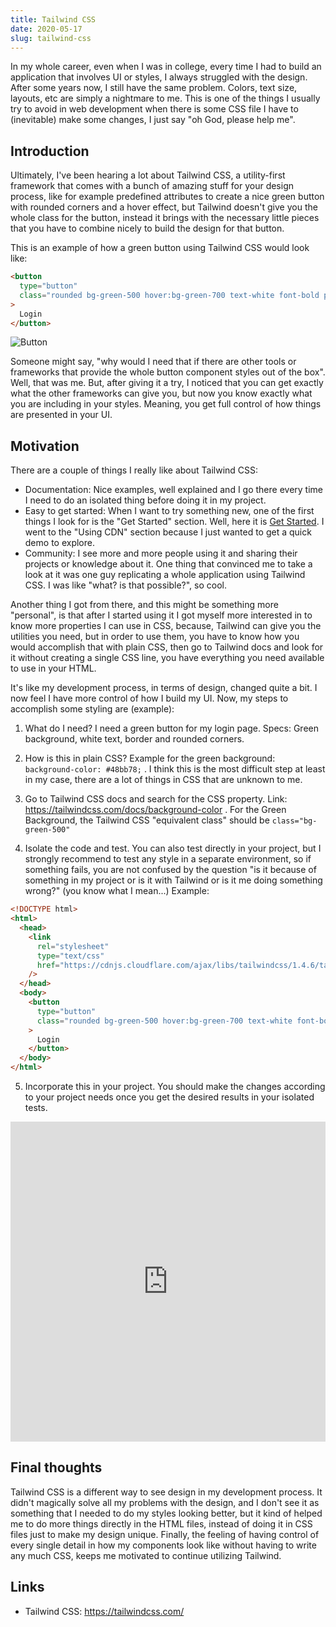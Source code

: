 ```yaml
---
title: Tailwind CSS
date: 2020-05-17
slug: tailwind-css
---
```


In my whole career, even when I was in college, every time I had to build an application that involves UI or styles, I always struggled with the design. After some years now, I still have the same problem. Colors, text size, layouts, etc are simply a nightmare to me. This is one of the things I usually try to avoid in web development when there is some CSS file I have to (inevitable) make some changes, I just say "oh God, please help me".

## Introduction

Ultimately, I've been hearing a lot about Tailwind CSS, a utility-first framework that comes with a bunch of amazing stuff for your design process, like for example predefined attributes to create a nice green button with rounded corners and a hover effect, but Tailwind doesn't give you the whole class for the button, instead it brings with the necessary little pieces that you have to combine nicely to build the design for that button.

This is an example of how a green button using Tailwind CSS would look like:

```html
<button
  type="button"
  class="rounded bg-green-500 hover:bg-green-700 text-white font-bold py-2 px-4 border-solid border-2 border-green-600 m-5"
>
  Login
</button>
```

![Button](https://res.cloudinary.com/dawontqn5/image/upload/v1589768733/ckinan.com/tailwind-green-button-v2_ivfgrd.png)

Someone might say, "why would I need that if there are other tools or frameworks that provide the whole button component styles out of the box". Well, that was me. But, after giving it a try, I noticed that you can get exactly what the other frameworks can give you, but now you know exactly what you are including in your styles. Meaning, you get full control of how things are presented in your UI.

## Motivation

There are a couple of things I really like about Tailwind CSS:

- Documentation: Nice examples, well explained and I go there every time I need to do an isolated thing before doing it in my project.
- Easy to get started: When I want to try something new, one of the first things I look for is the "Get Started" section. Well, here it is [Get Started](https://tailwindcss.com/docs/installation/). I went to the "Using CDN" section because I just wanted to get a quick demo to explore.
- Community: I see more and more people using it and sharing their projects or knowledge about it. One thing that convinced me to take a look at it was one guy replicating a whole application using Tailwind CSS. I was like "what? is that possible?", so cool.

Another thing I got from there, and this might be something more "personal", is that after I started using it I got myself more interested in to know more properties I can use in CSS, because, Tailwind can give you the utilities you need, but in order to use them, you have to know how you would accomplish that with plain CSS, then go to Tailwind docs and look for it without creating a single CSS line, you have everything you need available to use in your HTML.

It's like my development process, in terms of design, changed quite a bit. I now feel I have more control of how I build my UI. Now, my steps to accomplish some styling are (example):

1. What do I need? I need a green button for my login page. Specs: Green background, white text, border and rounded corners.

2. How is this in plain CSS? Example for the green background: `background-color: #48bb78;` . I think this is the most difficult step at least in my case, there are a lot of things in CSS that are unknown to me.

3. Go to Tailwind CSS docs and search for the CSS property. Link: https://tailwindcss.com/docs/background-color . For the Green Background, the Tailwind CSS "equivalent class" should be `class="bg-green-500"`

4. Isolate the code and test. You can also test directly in your project, but I strongly recommend to test any style in a separate environment, so if something fails, you are not confused by the question "is it because of something in my project or is it with Tailwind or is it me doing something wrong?" (you know what I mean...) Example:

```html
<!DOCTYPE html>
<html>
  <head>
    <link
      rel="stylesheet"
      type="text/css"
      href="https://cdnjs.cloudflare.com/ajax/libs/tailwindcss/1.4.6/tailwind.min.css"
    />
  </head>
  <body>
    <button
      type="button"
      class="rounded bg-green-500 hover:bg-green-700 text-white font-bold py-2 px-4 border-solid border-2 border-green-600 m-5"
    >
      Login
    </button>
  </body>
</html>
```

5. Incorporate this in your project. You should make the changes according to your project needs once you get the desired results in your isolated tests.

<iframe height="512" style="width: 100%;" scrolling="no" title="Tailwind login form" src="https://codepen.io/ckinan/embed/JjYePyW?height=512&theme-id=dark&default-tab=result" frameborder="no" allowtransparency="true" allowfullscreen="true">
  See the Pen <a href='https://codepen.io/ckinan/pen/JjYePyW'>Tailwind login form</a> by Cesar
  (<a href='https://codepen.io/ckinan'>@ckinan</a>) on <a href='https://codepen.io'>CodePen</a>.
</iframe>

## Final thoughts

Tailwind CSS is a different way to see design in my development process. It didn't magically solve all my problems with the design, and I don't see it as something that I needed to do my styles looking better, but it kind of helped me to do more things directly in the HTML files, instead of doing it in CSS files just to make my design unique. Finally, the feeling of having control of every single detail in how my components look like without having to write any much CSS, keeps me motivated to continue utilizing Tailwind.

## Links

- Tailwind CSS: https://tailwindcss.com/
